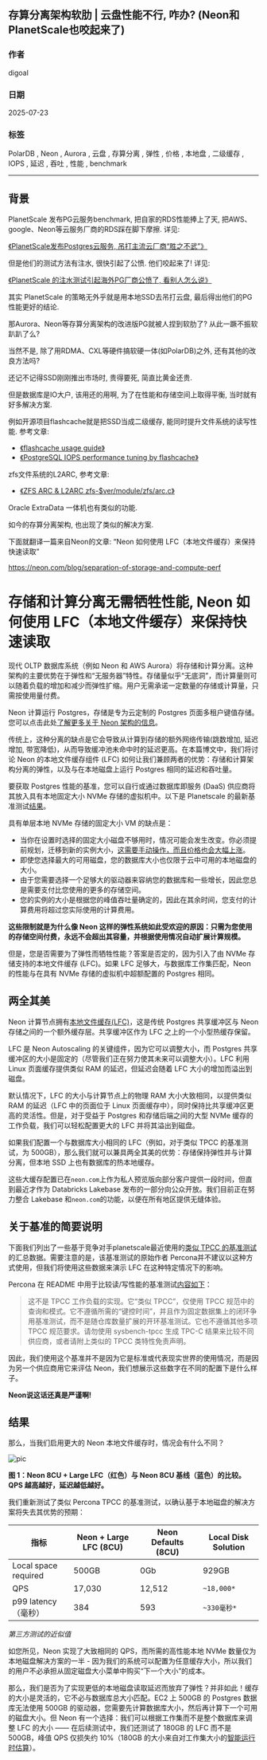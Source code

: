 ## 存算分离架构软肋 | 云盘性能不行, 咋办? (Neon和PlanetScale也咬起来了)  
              
### 作者              
digoal              
              
### 日期              
2025-07-23             
              
### 标签              
PolarDB , Neon , Aurora , 云盘 , 存算分离 , 弹性 , 价格 , 本地盘 , 二级缓存 , IOPS , 延迟 , 吞吐 , 性能 , benchmark           
              
----              
              
## 背景     
PlanetScale 发布PG云服务benchmark, 把自家的RDS性能捧上了天, 把AWS、google、Neon等云服务厂商的RDS踩在脚下摩擦. 详见:   
  
[《PlanetScale发布Postgres云服务, 吊打主流云厂商“胜之不武”》](../202507/20250713_04.md)    
  
但是他们的测试方法有注水, 很快引起了公愤. 他们咬起来了! 详见:   
  
[《PlanetScale 的注水测试引起海外PG厂商公愤了, 看别人怎么说》](../202507/20250723_04.md)    
  
其实 PlanetScale 的策略无外乎就是用本地SSD去吊打云盘, 最后得出他们的PG性能更好的结论.  
  
那Aurora、Neon等存算分离架构的改进版PG就被人捏到软肋了? 从此一蹶不振软趴趴了么?  
  
当然不是, 除了用RDMA、CXL等硬件搞软硬一体(如PolarDB)之外, 还有其他的改良方法吗?    
  
还记不记得SSD刚刚推出市场时, 贵得要死, 简直比黄金还贵.  
  
但是数据库是IO大户, 该用还的用啊, 为了在性能和存储空间上取得平衡, 当时就有好多解决方案.   
  
例如开源项目flashcache就是把SSD当成二级缓存, 能同时提升文件系统的读写性能. 参考文章:  
- [《flashcache usage guide》](../201407/20140704_01.md)    
- [《PostgreSQL IOPS performance tuning by flashcache》](../201406/20140628_01.md)    
  
zfs文件系统的L2ARC, 参考文章:  
- [《ZFS ARC & L2ARC zfs-$ver/module/zfs/arc.c》](201406/20140625_01.md)    
  
Oracle ExtraData 一体机也有类似的功能.  
      
如今的存算分离架构, 也出现了类似的解决方案.   
  
下面就翻译一篇来自Neon的文章: “Neon 如何使用 LFC（本地文件缓存）来保持快速读取”  
  
https://neon.com/blog/separation-of-storage-and-compute-perf  
  
# 存储和计算分离无需牺牲性能, Neon 如何使用 LFC（本地文件缓存）来保持快速读取  
  
现代 OLTP 数据库系统（例如 Neon 和 AWS Aurora）将存储和计算分离。这种架构的主要优势在于弹性和“无服务器”特性。存储量似乎“无底洞”，而计算量则可以随着负载的增加和减少而弹性扩缩。用户无需承诺一定数量的存储或计算量，只需按使用量付费。  
  
Neon 计算运行 Postgres，存储是专为云定制的 Postgres 页面多租户键值存储。您可以点击此处[了解更多关于 Neon 架构的信息](https://neon.com/docs/introduction/architecture-overview)。   
  
传统上，这种分离的缺点是它会导致从计算到存储的额外网络传输(跳数增加, 延迟增加, 带宽降低)，从而导致缓冲池未命中时的延迟更高。在本篇博文中，我们将讨论 Neon 的本地文件缓存组件 (LFC) 如何让我们兼顾两者的优势：存储和计算架构分离的弹性，以及与在本地磁盘上运行 Postgres 相同的延迟和吞吐量。  
  
要获取 Postgres 性能的基准，您可以自行或通过数据库即服务 (DaaS) 供应商将其放入具有本地固定大小 NVMe 存储的虚拟机中。以下是 Planetscale 的最新基准测试[结果](https://planetscale.com/blog/benchmarking-postgres)。   
  
具有单层本地 NVMe 存储的固定大小 VM 的缺点是：  
- 当你在设置时选择的固定大小磁盘不够用时，情况可能会发生改变。你必须提前规划，迁移到新的实例大小，[这需要手动操作，而且价格也会大幅上涨](https://youtu.be/3r9PsVwGkg4?list=PLI72dgeNJtzqElnNB6sQoAn2R-F3Vqm15&t=703)。  
- 即使您选择最大的可用磁盘，您的数据库大小也仅限于云中可用的本地磁盘的大小。  
- 由于您需要选择一个足够大的驱动器来容纳您的数据库和一些增长，因此您总是需要支付比您使用的更多的存储空间。  
- 您的实例的大小是根据您的峰值吞吐量确定的，因此在其余时间，您支付的计算费用将超过您实际使用的计算费用。  
  
<b>这些限制就是为什么像 Neon 这样的弹性系统如此受欢迎的原因：只需为您使用的存储空间付费，永远不会超出其容量，并根据使用情况自动扩展计算规模。</b>    
  
但是，您是否需要为了弹性而牺牲性能？答案是否定的，因为引入了由 NVMe 存储支持的本地文件缓存 (LFC)。如果 LFC 足够大，与数据库工作集匹配，Neon 的性能与在具有 NVMe 存储的虚拟机中超额配置的 Postgres 相同。  
  
## 两全其美  
Neon 计算节点拥有[本地文件缓存(LFC)](https://neon.com/docs/extensions/neon#what-is-the-local-file-cache)，这是传统 Postgres 共享缓冲区与 Neon 存储之间的一个额外缓存层。共享缓冲区作为 LFC 之上的一个小型热缓存保留。  
  
LFC 是 Neon Autoscaling 的关键组件，因为它可以调整大小，而 Postgres 共享缓冲区的大小是固定的（尽管我们正在努力使其未来可以调整大小）。LFC 利用 Linux 页面缓存提供类似 RAM 的延迟，但延迟会随着 LFC 大小的增加而溢出到磁盘。  
  
默认情况下，LFC 的大小与计算节点上的物理 RAM 大小大致相同，以提供类似 RAM 的延迟（LFC 中的页面位于 Linux 页面缓存中），同时保持比共享缓冲区更高的灵活性。但是，对于受益于 Postgres 和存储后端之间的大型 NVMe 缓存的工作负载，我们可以轻松配置更大的 LFC 并将其溢出到磁盘。  
  
如果我们配置一个与数据库大小相同的 LFC（例如，对于类似 TPCC 的基准测试，为 500GB），那么我们就可以兼具两全其美的优势：存储保持弹性并与计算分离，但本地 SSD 上也有数据库的热本地缓存。  
  
这些大缓存配置已在`neon.com`上作为私人预览版向部分客户提供一段时间，但直到最近才作为 Databricks Lakebase 发布的一部分向公众开放。我们目前正在努力整合 Lakebase 和`neon.com`的功能，以便在所有地区提供无缝体验。  
  
## 关于基准的简要说明  
下面我们列出了一些基于竞争对手planetscale最近使用的[类似 TPCC 的基准测试](https://planetscale.com/benchmarks/neon-lakebase)的汇总数据。需要注意的是，该基准测试的原始作者 Percona并不建议以这种方式使用，但我们将使用这些数据来演示 LFC 在这种特定情况下的影响。  
  
Percona 在 README 中用于比较读/写性能的基准测试[内容如下](https://github.com/Percona-Lab/sysbench-tpcc/commit/f110afa8023c7924b1ba00177232a9090624acb5)：  
  
> 这不是 TPCC 工作负载的实现。它“类似 TPCC”，仅使用 TPCC 规范中的查询和模式。它不遵循所需的“键控时间”，并且作为固定数据集上的闭环争用基准测试，而不是随仓库数量扩展的开环基准测试。它也不遵循其他多项 TPCC 规范要求。请勿使用 sysbench-tpcc 生成 TPC-C 结果来比较不同供应商，或者请附上类似的 TPCC 类特性免责声明。  
  
因此，我们使用这个基准并不是因为它是标准或代表现实世界的使用情况，而是因为另一个供应商用它来评估 Neon，我们想展示这些数字在不同的配置下是什么样子。  
  
<b> Neon说这话还真是严谨啊! </b>   
  
## 结果  
那么，当我们启用更大的 Neon 本地文件缓存时，情况会有什么不同？  
  
![pic](20250723_06_pic_001.avif)  
  
<b> 图 1：Neon 8CU + Large LFC（红色）与 Neon 8CU 基线（蓝色）的比较。QPS 越高越好，延迟越低越好。</b>   
  
我们重新测试了类似 Percona TPCC 的基准测试，以确认基于本地磁盘的解决方案将失去其优势的预期：  
  
指标 | Neon + Large LFC (8CU) 	| Neon Defaults (8CU)	| Local Disk Solution  
---|---|---|---  
Local space required|	500GB|	0Gb	|929GB  
QPS	|17,030	|12,512	| `~18,000*`  
p99 latency（毫秒）|	384|	593	| `~330毫秒*`  
  
*第三方测试的近似值*  
  
如您所见，Neon 实现了大致相同的 QPS，而所需的高性能本地 NVMe 数量仅为本地磁盘解决方案的一半 - 因为我们的系统可以配置为任意缓存大小，所以我们的用户不必承担从固定磁盘大小菜单中购买“下一个大小”的成本。  
  
那么，我们是否为了实现更低的本地磁盘读取延迟而放弃了弹性？并非如此！缓存的大小是灵活的，它不必与数据库总大小匹配。EC2 上 500GB 的 Postgres 数据库无法使用 500GB 的驱动器，您需要先计算数据库大小，然后再计算下一个可用的磁盘大小。但 Neon 有一个选择：我们可以根据工作集而不是整个数据库来调整 LFC 的大小 —— 在后续测试中，我们还测试了 180GB 的 LFC 而不是 500GB，峰值 QPS 仅损失约 10%（180GB 的大小来自对工作集大小的[智能运行时估算](https://neon.com/blog/dynamically-estimating-and-scaling-postgres-working-set-size)）。  
  
  
